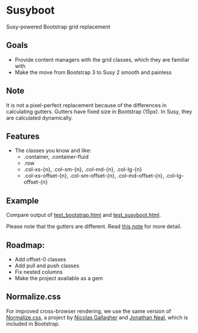# Susyboot
Susy-powered Bootstrap grid replacement

Goals
---
- Provide content managers with the grid classes, which they are familiar with
- Make the move from Bootstrap 3 to Susy 2 smooth and painless

Note
---
It is not a pixel-perfect replacement because of the differences in calculating gutters.
Gutters have fixed size in Bootstrap (15px). In Susy, they are calculated dynamically.

Features
---

- The classes you know and like: 
  - .container, .container-fluid
  - .row 
  - .col-xs-{n}, .col-sm-{n}, .col-md-{n}, .col-lg-{n}
  - .col-xs-offset-{n}, .col-sm-offset-{n}, .col-md-offset-{n}, .col-lg-offset-{n}

Example
---
Compare output of [test_bootstrap.html](https://github.com/kkomelin/susyboot/blob/master/test_bootstrap.html) and
[test_susyboot.html](https://github.com/kkomelin/susyboot/blob/master/test_susyboot.html).

Please note that the gutters are different. Read [this note](#note) for more detail.

Roadmap:
---
- Add offset-0 classes
- Add pull and push classes
- Fix nested columns
- Make the project available as a gem

Normalize.css
---
For improved cross-browser rendering,
we use the same version of [Normalize.css](http://necolas.github.io/normalize.css/),
a project by [Nicolas Gallagher](https://twitter.com/necolas)
and [Jonathan Neal](ttps://twitter.com/jon_neal), which is included in Bootstrap.

